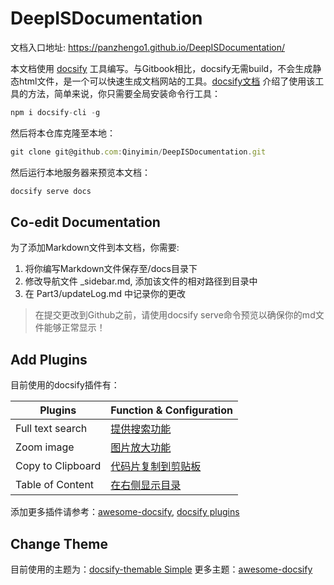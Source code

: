 # DeepISDocumentation
文档入口地址: https://panzhengo1.github.io/DeepISDocumentation/

本文档使用 [docsify](https://docsify.js.org/#/) 工具编写。与Gitbook相比，docsify无需build，不会生成静态html文件，是一个可以快速生成文档网站的工具。[docsify文档](https://docsify.js.org/#/quickstart) 介绍了使用该工具的方法，简单来说，你只需要全局安装命令行工具：

```javascript
npm i docsify-cli -g
```

然后将本仓库克隆至本地：

```javascript
git clone git@github.com:Qinyimin/DeepISDocumentation.git
```

然后运行本地服务器来预览本文档：
```javascript
docsify serve docs
```
## Co-edit Documentation
为了添加Markdown文件到本文档，你需要:
1. 将你编写Markdown文件保存至/docs目录下
2. 修改导航文件 _sidebar.md, 添加该文件的相对路径到目录中
3. 在 Part3/updateLog.md 中记录你的更改

> 在提交更改到Github之前，请使用docsify serve命令预览以确保你的md文件能够正常显示！


## Add Plugins
目前使用的docsify插件有：

|  Plugins    |   Function & Configuration   |
| ---- | ---- |
|   Full text search   |  [提供搜索功能](https://docsify.js.org/#/plugins?id=full-text-search)    |
|   Zoom image   |   [图片放大功能](https://docsify.js.org/#/plugins?id=zoom-image)   |
|   Copy to Clipboard   |   [代码片复制到剪贴板](https://docsify.js.org/#/plugins?id=copy-to-clipboard)   |
|   Table of Content   |  [在右侧显示目录](https://github.com/mrpotatoes/docsify-toc)    |

添加更多插件请参考：[awesome-docsify](https://github.com/docsifyjs/awesome-docsify#plugins),  [docsify plugins](https://docsify.js.org/#/plugins)

## Change Theme
目前使用的主题为：[docsify-themable Simple](https://jhildenbiddle.github.io/docsify-themeable/#/themes)
更多主题：[awesome-docsify](https://github.com/docsifyjs/awesome-docsify#themes)